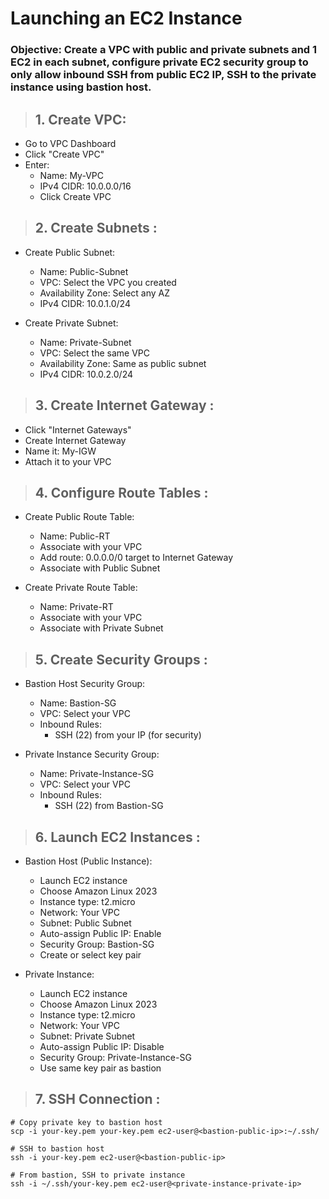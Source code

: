 <h1>Launching an EC2 Instance</h1>

### Objective: Create a VPC with public and private subnets and 1 EC2 in each subnet, configure private EC2 security group to only allow inbound SSH from public EC2 IP, SSH to the private instance using bastion host.

> ## 1. Create VPC:

- Go to VPC Dashboard
- Click "Create VPC"
- Enter:
  - Name: My-VPC
  - IPv4 CIDR: 10.0.0.0/16
  - Click Create VPC

> ## 2. Create Subnets :

- Create Public Subnet:

  - Name: Public-Subnet
  - VPC: Select the VPC you created
  - Availability Zone: Select any AZ
  - IPv4 CIDR: 10.0.1.0/24

- Create Private Subnet:
  - Name: Private-Subnet
  - VPC: Select the same VPC
  - Availability Zone: Same as public subnet
  - IPv4 CIDR: 10.0.2.0/24

> ## 3. Create Internet Gateway :

- Click "Internet Gateways"
- Create Internet Gateway
- Name it: My-IGW
- Attach it to your VPC

> ## 4. Configure Route Tables :

- Create Public Route Table:

  - Name: Public-RT
  - Associate with your VPC
  - Add route: 0.0.0.0/0 target to Internet Gateway
  - Associate with Public Subnet

- Create Private Route Table:
  - Name: Private-RT
  - Associate with your VPC
  - Associate with Private Subnet

> ## 5. Create Security Groups :

- Bastion Host Security Group:

  - Name: Bastion-SG
  - VPC: Select your VPC
  - Inbound Rules:
    - SSH (22) from your IP (for security)

- Private Instance Security Group:
  - Name: Private-Instance-SG
  - VPC: Select your VPC
  - Inbound Rules:
    - SSH (22) from Bastion-SG

> ## 6. Launch EC2 Instances :

- Bastion Host (Public Instance):

  - Launch EC2 instance
  - Choose Amazon Linux 2023
  - Instance type: t2.micro
  - Network: Your VPC
  - Subnet: Public Subnet
  - Auto-assign Public IP: Enable
  - Security Group: Bastion-SG
  - Create or select key pair

- Private Instance:
  - Launch EC2 instance
  - Choose Amazon Linux 2023
  - Instance type: t2.micro
  - Network: Your VPC
  - Subnet: Private Subnet
  - Auto-assign Public IP: Disable
  - Security Group: Private-Instance-SG
  - Use same key pair as bastion

> ## 7. SSH Connection :

```
# Copy private key to bastion host
scp -i your-key.pem your-key.pem ec2-user@<bastion-public-ip>:~/.ssh/

# SSH to bastion host
ssh -i your-key.pem ec2-user@<bastion-public-ip>

# From bastion, SSH to private instance
ssh -i ~/.ssh/your-key.pem ec2-user@<private-instance-private-ip>
```
